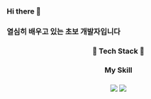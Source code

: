 ### Hi there 👋  


### 열심히 배우고 있는 초보 개발자입니다


### <div align="center"> 🌱 Tech Stack 🌱 </div>
### <div align="center">  My Skill </div>


### <div align="center"><img src="https://img.shields.io/badge/Java-2D7334?style=flat-square&logo=simpleicons#007396&logoColor=white"/></a> <img src="https://img.shields.io/badge/Python-312D73?style=flat-square&logo=simpleicons#3776AB&logoColor=white"/></a></div>


<!--
**developer-hyun/developer-hyun** is a ✨ _special_ ✨ repository because its `README.md` (this file) appears on your GitHub profile.

Here are some ideas to get you started:

- 🔭 I’m currently working on ...
- 🌱 I’m currently learning ...
- 👯 I’m looking to collaborate on ...
- 🤔 I’m looking for help with ...
- 💬 Ask me about ...
- 📫 How to reach me: ...
- 😄 Pronouns: ...
- ⚡ Fun fact: ...
-->
